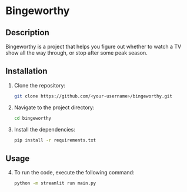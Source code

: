 # Bingeworthy

## Description

Bingeworthy is a project that helps you figure out whether to watch a TV show all the way through, or stop after some peak season.

## Installation

1. Clone the repository:

    ```bash
    git clone https://github.com/<your-username>/bingeworthy.git
    ```

2. Navigate to the project directory:

    ```bash
    cd bingeworthy
    ```

3. Install the dependencies:

    ```bash
    pip install -r requirements.txt
    ```

## Usage

4. To run the code, execute the following command:

    ```bash
    python -m streamlit run main.py
    ```